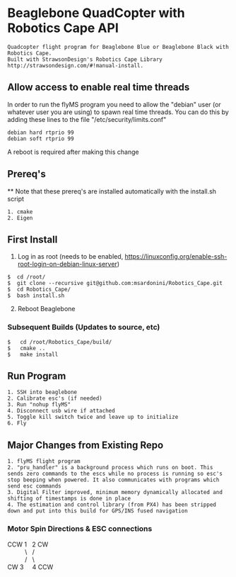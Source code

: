 # Beaglebone QuadCopter with Robotics Cape API
	Quadcopter flight program for Beaglebone Blue or Beaglebone Black with Robotics Cape. 
	Built with StrawsonDesign's Robotics Cape Library http://strawsondesign.com/#!manual-install.
	

## Allow access to enable real time threads
In order to run the flyMS program you need to allow the "debian" user (or whatever user you are using) to spawn real time threads. You can do this by adding these lines to the file "/etc/security/limits.conf"

```
debian hard rtprio 99
debian soft rtprio 99
```

A reboot is required after making this change


## Prereq's
** Note that these prereq's are installed automatically with the install.sh script

	1. cmake
	2. Eigen

## First Install

1. Log in as root (needs to be enabled, https://linuxconfig.org/enable-ssh-root-login-on-debian-linux-server)
  ```
$  cd /root/ 
$  git clone --recursive git@github.com:msardonini/Robotics_Cape.git
$  cd Robotics_Cape/
$  bash install.sh
```
2. Reboot Beaglebone

### Subsequent Builds (Updates to source, etc)
```
$	cd /root/Robotics_Cape/build/
$	cmake ..
$	make install

```

## Run Program
	1. SSH into beaglebone
	2. Calibrate esc's (if needed)
	3. Run "nohup flyMS"
	4. Disconnect usb wire if attached
	5. Toggle kill switch twice and leave up to initialize
	6. Fly


## Major Changes from Existing Repo
	1. flyMS flight program
	2. "pru_handler" is a background process which runs on boot. This sends zero commands to the escs while no process is running so esc's stop beeping when powered. It also communicates with programs which send esc commands 
	3. Digital Filter improved, minimum memory dynamically allocated and shifting of timestamps is done in place
	4. The estimation and control library (from PX4) has been stripped down and put into this build for GPS/INS fused navigation

### Motor Spin Directions & ESC connections  

  CCW 1	&nbsp;  2 CW			<br />
&nbsp;&nbsp;&nbsp;&nbsp;&nbsp;&nbsp;&nbsp;&nbsp;&nbsp; \ &nbsp; /	<br />
&nbsp;&nbsp;&nbsp;&nbsp;&nbsp;&nbsp;&nbsp;&nbsp;&nbsp; / &nbsp; \  	<br />
 CW 3 &nbsp; &nbsp;	   4 CCW		<br />
	





